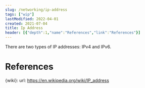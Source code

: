 ```yaml
---
slug: /networking/ip-address
tags: ["wip"]
lastModified: 2022-04-01
created: 2021-07-04
title: Ip Address
header: [{"depth":1,"name":"References","link":"References"}]
---
```


There are two types of IP addresses: IPv4 and IPv6.

# References

{wiki}:
    url: https://en.wikipedia.org/wiki/IP_address
